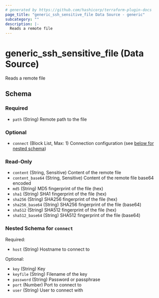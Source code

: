 ```yaml
---
# generated by https://github.com/hashicorp/terraform-plugin-docs
page_title: "generic_ssh_sensitive_file Data Source - generic"
subcategory: ""
description: |-
  Reads a remote file
---
```


# generic_ssh_sensitive_file (Data Source)

Reads a remote file



<!-- schema generated by tfplugindocs -->
## Schema

### Required

- `path` (String) Remote path to the file

### Optional

- `connect` (Block List, Max: 1) Connection configuration (see [below for nested schema](#nestedblock--connect))

### Read-Only

- `content` (String, Sensitive) Content of the remote file
- `content_base64` (String, Sensitive) Content of the remote file base64 encoded
- `md5` (String) MD5 fingerprint of the file (hex)
- `sha1` (String) SHA1 fingerprint of the file (hex)
- `sha256` (String) SHA256 fingerprint of the file (hex)
- `sha256_base64` (String) SHA256 fingerprint of the file (base64)
- `sha512` (String) SHA512 fingerprint of the file (hex)
- `sha512_base64` (String) SHA512 fingerprint of the file (base64)

<a id="nestedblock--connect"></a>
### Nested Schema for `connect`

Required:

- `host` (String) Hostname to connect to

Optional:

- `key` (String) Key
- `keyfile` (String) Filename of the key
- `password` (String) Password or passphrase
- `port` (Number) Port to connect to
- `user` (String) User to connect with
